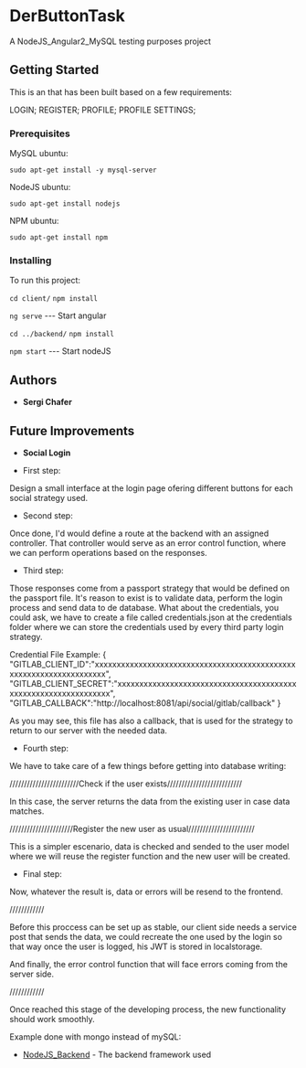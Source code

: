 # DerButtonTask

A NodeJS_Angular2_MySQL testing purposes project

## Getting Started

This is an that has been built based on a few requirements:

LOGIN;
REGISTER;
PROFILE;
PROFILE SETTINGS;

### Prerequisites

MySQL ubuntu:

`sudo apt-get install -y mysql-server`

NodeJS ubuntu:

`sudo apt-get install nodejs`

NPM ubuntu:

`sudo apt-get install npm`

### Installing

To run this project:

`cd client/`
`npm install`

`ng serve`  ---  Start angular

`cd ../backend/` 
`npm install`

`npm start`  ---  Start nodeJS

## Authors

* **Sergi Chafer** 

## Future Improvements

* **Social Login**


* First step:

Design a small interface at the login page ofering different buttons for each social strategy used.

* Second step:

Once done, I'd would define a route at the backend with an assigned controller.
That controller would serve as an error control function, where we can perform operations based on the responses.

* Third step:

Those responses come from a passport strategy that would be defined on the passport file.
It's reason to exist is to validate data, perform the login process and send data to de database.
What about the credentials, you could ask, we have to create a file called credentials.json at the credentials folder where we can store the credentials used by every third party login strategy.

Credential File Example:
{
    "GITLAB_CLIENT_ID":"xxxxxxxxxxxxxxxxxxxxxxxxxxxxxxxxxxxxxxxxxxxxxxxxxxxxxxxxxxxxxxxxxxxx",
    "GITLAB_CLIENT_SECRET":"xxxxxxxxxxxxxxxxxxxxxxxxxxxxxxxxxxxxxxxxxxxxxxxxxxxxxxxxxxxxxxxx",
    "GITLAB_CALLBACK":"http://localhost:8081/api/social/gitlab/callback"
}

As you may see, this file has also a callback, that is used for the strategy to return to our server with the needed data.

* Fourth step:

We have to take care of a few things before getting into database writing:

////////////////////////Check if the user exists//////////////////////////

In this case, the server returns the data from the existing user in case data matches.

//////////////////////Register the new user as usual///////////////////////

This is a simpler escenario, data is checked and sended to the user model where we will reuse the register function and the new user will be created.

* Final step:

Now, whatever the result is, data or errors will be resend to the frontend.

////////////

Before this proccess can be set up as stable, our client side needs a service post that sends the data, we could recreate the one used by the login so that way once the user is logged, his JWT is stored in localstorage.

And finally, the error control function that will face errors coming from the server side.

////////////

Once reached this stage of the developing process, the new functionality should work smoothly.

Example done with mongo instead of mySQL:

* [NodeJS_Backend](https://gitlab.com/sergislm4/plusone_nodejs_expressjs_angularjs1.5_es6/tree/master/backend) - The backend framework used
